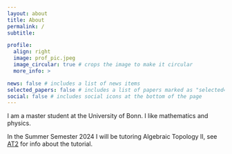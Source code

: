 ```yaml
---
layout: about
title: About
permalink: /
subtitle:

profile:
  align: right
  image: prof_pic.jpeg
  image_circular: true # crops the image to make it circular
  more_info: >

news: false # includes a list of news items
selected_papers: false # includes a list of papers marked as "selected={true}"
social: false # includes social icons at the bottom of the page
---
```


I am a master student at the University of Bonn. I like mathematics and physics.

In the Summer Semester 2024 I will be tutoring Algebraic Topology II, see [AT2](/AT2/) for info about the tutorial.

